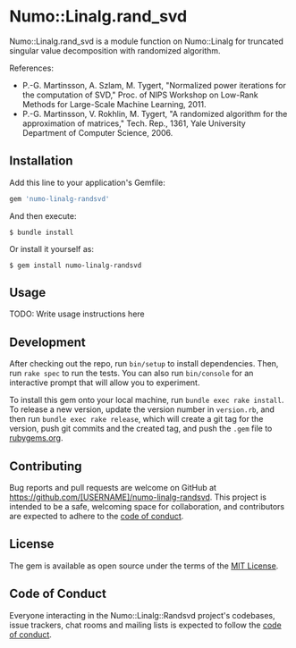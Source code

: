 # Numo::Linalg.rand_svd

Numo::Linalg.rand_svd is a module function on Numo::Linalg for truncated singular value decomposition with randomized algorithm.

References:

- P.-G. Martinsson, A. Szlam, M. Tygert, "Normalized power iterations for the computation of SVD," Proc. of NIPS Workshop on Low-Rank Methods for Large-Scale Machine Learning, 2011.
- P.-G. Martinsson, V. Rokhlin, M. Tygert, "A randomized algorithm for the approximation of matrices," Tech. Rep., 1361, Yale University Department of Computer Science, 2006.

## Installation

Add this line to your application's Gemfile:

```ruby
gem 'numo-linalg-randsvd'
```

And then execute:

    $ bundle install

Or install it yourself as:

    $ gem install numo-linalg-randsvd

## Usage

TODO: Write usage instructions here

## Development

After checking out the repo, run `bin/setup` to install dependencies. Then, run `rake spec` to run the tests. You can also run `bin/console` for an interactive prompt that will allow you to experiment.

To install this gem onto your local machine, run `bundle exec rake install`. To release a new version, update the version number in `version.rb`, and then run `bundle exec rake release`, which will create a git tag for the version, push git commits and the created tag, and push the `.gem` file to [rubygems.org](https://rubygems.org).

## Contributing

Bug reports and pull requests are welcome on GitHub at https://github.com/[USERNAME]/numo-linalg-randsvd. This project is intended to be a safe, welcoming space for collaboration, and contributors are expected to adhere to the [code of conduct](https://github.com/[USERNAME]/numo-linalg-randsvd/blob/main/CODE_OF_CONDUCT.md).

## License

The gem is available as open source under the terms of the [MIT License](https://opensource.org/licenses/MIT).

## Code of Conduct

Everyone interacting in the Numo::Linalg::Randsvd project's codebases, issue trackers, chat rooms and mailing lists is expected to follow the [code of conduct](https://github.com/[USERNAME]/numo-linalg-randsvd/blob/main/CODE_OF_CONDUCT.md).
